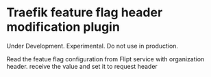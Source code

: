 # Traefik feature flag header modification plugin

Under Development. Experimental. Do not use in production.

Read the featue flag configuration from Flipt service with organization header. receive the value and set it to request header
